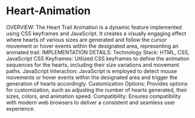 # Heart-Animation
OVERVIEW:
 The Heart Trail Animation is a dynamic feature implemented using CSS keyframes and JavaScript. It creates a visually engaging effect where hearts of various sizes are generated and follow the cursor movement or hover events within the designated area, representing an animated trail.
IMPLEMENTATION DETAILS:
 Technology Stack: HTML, CSS, JavaScript
 CSS Keyframes: Utilized CSS keyframes to define the animation sequences for the hearts, including their size variations and movement paths.
 JavaScript Interaction: JavaScript is employed to detect mouse movements or hover events within the designated area and trigger the generation of hearts accordingly.
 Customization Options: Provides options for customization, such as adjusting the number of hearts generated, their sizes, colors, and animation speed.
 Compatibility: Ensures compatibility with modern web browsers to deliver a consistent and seamless user experience.
